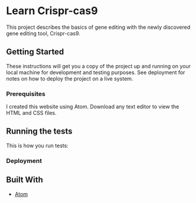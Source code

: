 # Learn Crispr-cas9

This project describes the basics of gene editing with the newly discovered gene editing tool, Crispr-cas9.

## Getting Started

These instructions will get you a copy of the project up and running on your local machine for development and testing purposes. See deployment for notes on how to deploy the project on a live system.

### Prerequisites

I created this website using Atom. Download any text editor to view the HTML and CSS files.

## Running the tests

This is how you run tests:

### Deployment

## Built With

* [Atom]()
